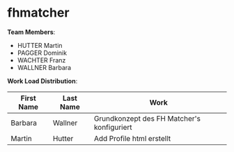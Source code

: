 # fhmatcher

**Team Members**:
- HUTTER Martin
- PAGGER Dominik
- WACHTER Franz
- WALLNER Barbara

**Work Load Distribution**:

First Name | Last Name | Work
--- | --- | ---
Barbara | Wallner | Grundkonzept des FH Matcher's konfiguriert
Martin | Hutter | Add Profile html erstellt



